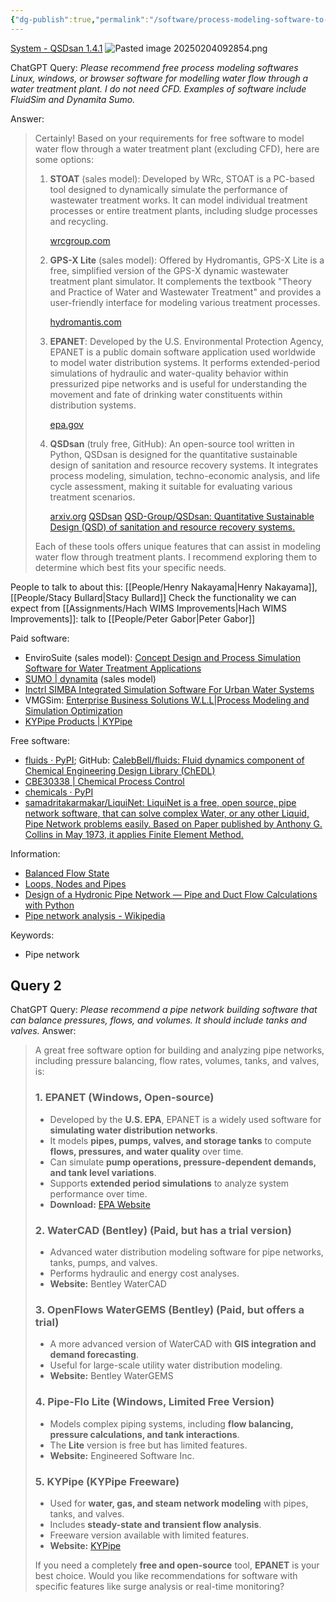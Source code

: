 ```yaml
---
{"dg-publish":true,"permalink":"/software/process-modeling-software-to-investigate/","noteIcon":"","created":"2025-02-04T09:28:35.074-06:00"}
---
```


[System - QSDsan 1.4.1](https://qsdsan.readthedocs.io/en/latest/tutorials/6_System.html)
![Pasted image 20250204092854.png](/img/user/Pasted%20image%2020250204092854.png)

ChatGPT Query:
*Please recommend free process modeling softwares Linux, windows, or browser software for modelling water flow through a water treatment plant. I do not need CFD. Examples of software include FluidSim and Dynamita Sumo.*

Answer:
> Certainly! Based on your requirements for free software to model water flow through a water treatment plant (excluding CFD), here are some options:
> 
> 1. **STOAT** (sales model): Developed by WRc, STOAT is a PC-based tool designed to dynamically simulate the performance of wastewater treatment works. It can model individual treatment processes or entire treatment plants, including sludge processes and recycling.
>     
>     [wrcgroup.com](https://www.wrcgroup.com/services/stoat-wastewater-works-modelling-freeware/?utm_source=chatgpt.com)
>     
> 2. **GPS-X Lite** (sales model): Offered by Hydromantis, GPS-X Lite is a free, simplified version of the GPS-X dynamic wastewater treatment plant simulator. It complements the textbook "Theory and Practice of Water and Wastewater Treatment" and provides a user-friendly interface for modeling various treatment processes.
>     
>     [hydromantis.com](https://www.hydromantis.com/GPS-X-Limited/download.html?utm_source=chatgpt.com)
>     
> 3. **EPANET**: Developed by the U.S. Environmental Protection Agency, EPANET is a public domain software application used worldwide to model water distribution systems. It performs extended-period simulations of hydraulic and water-quality behavior within pressurized pipe networks and is useful for understanding the movement and fate of drinking water constituents within distribution systems.
>     
>     [epa.gov](https://www.epa.gov/water-research/epanet?utm_source=chatgpt.com)
>     
> 4. **QSDsan** (truly free, GitHub): An open-source tool written in Python, QSDsan is designed for the quantitative sustainable design of sanitation and resource recovery systems. It integrates process modeling, simulation, techno-economic analysis, and life cycle assessment, making it suitable for evaluating various treatment scenarios.
>     
>     [arxiv.org](https://arxiv.org/abs/2203.06243?utm_source=chatgpt.com)
>     [QSDsan](https://qsdsan.com/)
>     [QSD-Group/QSDsan: Quantitative Sustainable Design (QSD) of sanitation and resource recovery systems.](https://github.com/QSD-Group/QSDsan)
>     
>     
> 
> Each of these tools offers unique features that can assist in modeling water flow through treatment plants. I recommend exploring them to determine which best fits your specific needs.

People to talk to about this: [[People/Henry Nakayama\|Henry Nakayama]], [[People/Stacy Bullard\|Stacy Bullard]]
Check the functionality we can expect from [[Assignments/Hach WIMS Improvements\|Hach WIMS Improvements]]: talk to [[People/Peter Gabor\|Peter Gabor]]


Paid software:
- EnviroSuite (sales model): [Concept Design and Process Simulation Software for Water Treatment Applications](https://water.envirosuite.com/)
- [SUMO | dynamita](https://dynamita.com/products.html) (sales model)
- [Inctrl SIMBA Integrated Simulation Software For Urban Water Systems](https://www.environmental-expert.com/software/simba-water-version-50-process-simulator-for-modeling-simulation-optimization-and-management-of-wast-454291)
- VMGSim: [Enterprise Business Solutions W.L.L|Process Modeling and Simulation Optimization](https://ebs-group.net/Process-Modeling-and-Simulation-Optimization.html)
- [KYPipe Products | KYPipe](https://kypipe.com/kypipe-products/)


Free software:
- [fluids · PyPI](https://pypi.org/project/fluids/); GitHub: [CalebBell/fluids: Fluid dynamics component of Chemical Engineering Design Library (ChEDL)](https://github.com/CalebBell/fluids)
- [CBE30338 | Chemical Process Control](https://jckantor.github.io/CBE30338/)
- [chemicals · PyPI](https://pypi.org/project/chemicals/)
- [samadritakarmakar/LiquiNet: LiquiNet is a free, open source, pipe network software, that can solve complex Water, or any other Liquid, Pipe Network problems easily. Based on Paper published by Anthony G. Collins in May 1973, it applies Finite Element Method.](https://github.com/samadritakarmakar/LiquiNet)


Information:
- [Balanced Flow State](https://www.pipeflow.com/public/PipeFlowExpertSoftwareHelp/html/BalancedFlowState.html)
- [Loops, Nodes and Pipes](https://www.pipeflow.com/public/PipeFlowExpertSoftwareHelp/html/LoopsNodesandPipes.html)
- [Design of a Hydronic Pipe Network — Pipe and Duct Flow Calculations with Python](https://tomlxxvi.github.io/jbFluidFlow/closed_pipe_network_design.html)
- [Pipe network analysis - Wikipedia](https://en.wikipedia.org/wiki/Pipe_network_analysis)

Keywords:
- Pipe network


## Query 2

ChatGPT Query: 
*Please recommend a pipe network building software that can balance pressures, flows, and volumes. It should include tanks and valves.*
Answer:
> A great free software option for building and analyzing pipe networks, including pressure balancing, flow rates, volumes, tanks, and valves, is:
> 
> ### **1. EPANET** (Windows, Open-source)
> 
> - Developed by the **U.S. EPA**, EPANET is a widely used software for **simulating water distribution networks**.
> - It models **pipes, pumps, valves, and storage tanks** to compute **flows, pressures, and water quality** over time.
> - Can simulate **pump operations, pressure-dependent demands, and tank level variations**.
> - Supports **extended period simulations** to analyze system performance over time.
> - **Download:** [EPA Website](https://www.epa.gov/water-research/epanet)
> 
> ### **2. WaterCAD (Bentley)** (Paid, but has a trial version)
> 
> - Advanced water distribution modeling software for pipe networks, tanks, pumps, and valves.
> - Performs hydraulic and energy cost analyses.
> - **Website:** Bentley WaterCAD
> 
> ### **3. OpenFlows WaterGEMS (Bentley)** (Paid, but offers a trial)
> 
> - A more advanced version of WaterCAD with **GIS integration and demand forecasting**.
> - Useful for large-scale utility water distribution modeling.
> - **Website:** Bentley WaterGEMS
> 
> ### **4. Pipe-Flo Lite** (Windows, Limited Free Version)
> 
> - Models complex piping systems, including **flow balancing, pressure calculations, and tank interactions**.
> - The **Lite** version is free but has limited features.
> - **Website:** Engineered Software Inc.
> 
> ### **5. KYPipe (KYPipe Freeware)**
> 
> - Used for **water, gas, and steam network modeling** with pipes, tanks, and valves.
> - Includes **steady-state and transient flow analysis**.
> - Freeware version available with limited features.
> - **Website:** [KYPipe](https://www.kypipe.com/)
> 
> If you need a completely **free and open-source** tool, **EPANET** is your best choice. Would you like recommendations for software with specific features like surge analysis or real-time monitoring?